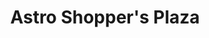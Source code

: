 ---
title: "Astro Shopper's Plaza"
url: /davao-city/astro-shoppers-plaza/
shop: department store
---